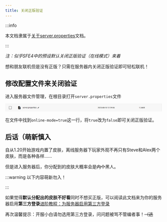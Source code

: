 ```yaml
---
title: 关闭正版验证
---
```


:::info

本文档隶属于[关于server.properties](../20-serverproperties.md)文档。

:::

*注：似乎SFE4中的预设默认关闭正版验证（在线模式）来着*

想和朋友联机但是没有正版？只需在服务器内关闭正版验证即可轻松联机！

## 修改配置文件来关闭验证

进入服务器文件管理，在根目录打开`server.properties`文件

![如果简幻欢服务器进不去，那就是能干辉打胶打到服务器主板上了，静等一段时间即可恢复](../../../../static/img/pages/serverproperties.png)

在文件中找到`online-mode=true`这一行，将`true`改为`false`即可关闭正版验证。

## 后话（萌新慎入

自从1.20开始游戏内置了皮肤，离线服务器下玩家外观不再只有Steve和Alex两个皮肤，而是各种各样……

但是进入服务器后，你分配到的皮肤大概率会是~~内个~~黑人。

:::warning 以下内容萌新勿入！

:::

如果觉得**默认分配出的皮肤不好看**同时不想买正版，可以阅读此文档来为你的服务器启用**第三方登录**[进阶教程：为服务器启用第三方登录](../50-authlib-injector.md)

再次温馨提示：开服小白请勿选用第三方登录，问问题被骂不管编者事！~~（逃~~